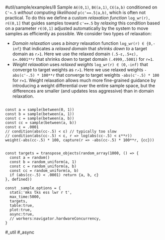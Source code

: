 #util/sample/examples/8 Sample `A∈(0,1)`, `B∈(a,1)`, `C∈(a,b)` conditioned on `C'≈.5` _without computing likelihood_ `p(c'==.5|a,b)`, which is often not practical. To do this we define a custom _relaxation function_ `log_wr(r), r∈(0,1]` that guides samples toward `c'==.5` by _relaxing_ this condition based on a parameter `r∈(0,1]` adjusted automatically by the system to move samples as efficiently as possible. We consider two types of relaxation:
- _Domain relaxation_ uses a _binary_ relaxation function `log_wr(r) ∈ {0,-inf}` that indicates a _relaxed domain_ that _shrinks down to_ a target domain as `r↗︎1`. Here we use the relaxed domain `(.5-ε,.5+ε), ε=.0001**r` that shrinks down to target domain `(.4999,.5001)` for `r=1`.
- _Weight relaxation_ uses _relaxed weights_ `log_wr(r) ∈ (0,-inf)` that converge to target weights as `r↗︎1`. Here we use relaxed weights `-abs(c'-.5) * 100**r` that converge to target weights `-abs(c'-.5) * 100` for `r=1`. Weight relaxation allows much more fine-grained guidance by introducing a weight differential over the entire sample space, but the differences are smaller (and updates less aggressive) than in domain relaxation.
```js:js_input

const a = sample(between(0, 1))
const b = sample(between(a, 1))
const c = sample(between(a, b))
const cc = sample(between(a, b))
const ε = .0001
// condition(abs(cc-.5) < ε) // typically too slow
// condition(abs(cc-.5) < ε, r => log(abs(cc-.5) < ε**r))
weight(-abs(cc-.5) * 100, capture(r => -abs(cc-.5) * 100**r, {cc}))

```
```js:js_removed

const targets = transpose_objects(random_array(1000, () => {
  const a = random()
  const b = random_uniform(a, 1)
  const c = random_uniform(a, b)
  const cc = random_uniform(a, b)
  if (abs(cc-.5) < .0001) return {a, b, c}
}, defined))

const _sample_options = {
  stats:'mks tks ess lwr r t',
  max_time:5000,
  targets,
  table:true,
  plot:true,
  async:true,
  // workers:navigator.hardwareConcurrency,
}

```
#_util #_async
